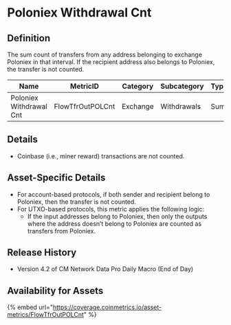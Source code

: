# Poloniex Withdrawal Cnt

## Definition

The sum count of transfers from any address belonging to exchange Poloniex in that interval. If the recipient address also belongs to Poloniex, the transfer is not counted.

| Name                    | MetricID         | Category | Subcategory | Type | Unit         | Interval       |
| ----------------------- | ---------------- | -------- | ----------- | ---- | ------------ | -------------- |
| Poloniex Withdrawal Cnt | FlowTfrOutPOLCnt | Exchange | Withdrawals | Sum  | Native units | 1 block, 1 day |

## Details

* Coinbase (i.e., miner reward) transactions are not counted.

## Asset-Specific Details

* For account-based protocols, if both sender and recipient belong to Poloniex, then the transfer is not counted.
* For UTXO-based protocols, this metric applies the following logic:
  * If the input addresses belong to Poloniex, then only the outputs where the address doesn’t belong to Poloniex are counted as transfers from Poloniex.

## Release History

* Version 4.2 of CM Network Data Pro Daily Macro (End of Day)

## Availability for Assets

{% embed url="https://coverage.coinmetrics.io/asset-metrics/FlowTfrOutPOLCnt" %}
